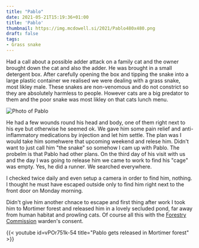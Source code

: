```yaml
---
title: "Pablo"
date: 2021-05-21T15:19:36+01:00
title: 'Pablo'
thumbnail: https://img.mcdowell.si/2021/Pablo480x480.png
draft: false
tags:
- Grass snake
---
```


Had a call about a possible adder attack on a family cat and the owner brought down the cat and also the adder. He was brought in a small detergent box. After carefully opening the box and tipping the snake into a large plastic container we realised we were dealing with a grass snake, most likley male. These snakes are non-venomous and do not constrict so they are absolutely harmless to people. However cats are a big predator to them and the poor snake was most likley on that cats lunch menu.

![Photo of Pablo](https://img.mcdowell.si/2021/Pablo.jpg "The red dot is where I was at the time so I could see that there wasn't much weather on the other side of that wave of rain.")

He had a few wounds round his head and body, one of them right next to his eye but otherwise he seemed ok. We gave him some pain relief and anti-inflammatory medications by injection and let him settle. The plan was I would take him somehwere that upcoming weekend and relese him. Didn't want to just call him "the snake" so somehow I cam up with Pablo. The probelm is that Pablo had other plans. On the third day of his visit with us and the day I was going to release him we came to work to find his "cage" was empty. Yes, he did a runner. We searched everywhere.

I checked twice daily and even setup a camera in order to find him, nothing. I thought he must have escaped outside only to find him right next to the front door on Monday morning. 

Didn't give him another chnace to escape and first thing after work I took him to Mortimer forest and released him in a lovely secluded pond, far away from human habitat and prowling cats. Of course all this with the [Forestry Commission](https://www.gov.uk/government/organisations/forestry-commission) warden's consent. 

{{< youtube id=vPOr751k-54 title="Pablo gets released in Mortimer forest" >}}

